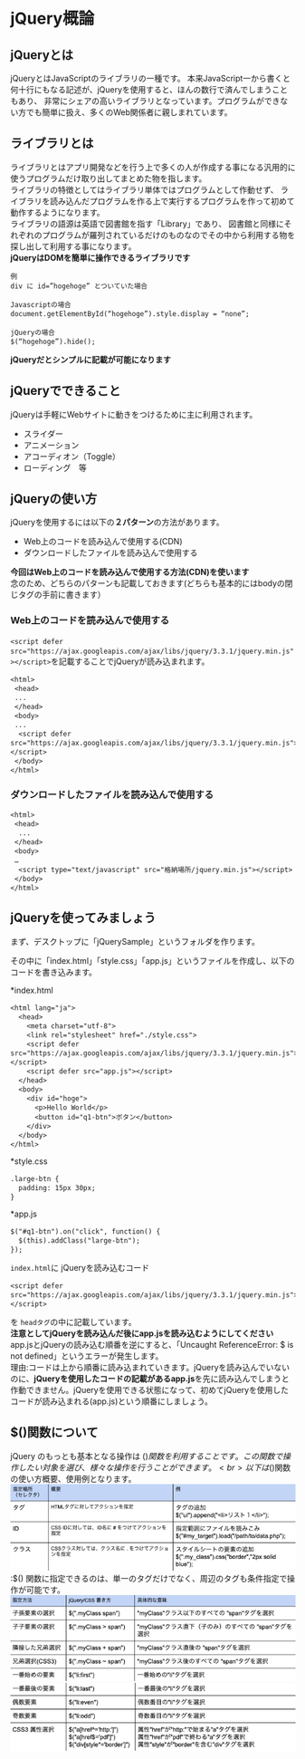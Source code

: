 
# jQuery概論
## jQueryとは

jQueryとはJavaScriptのライブラリの一種です。
本来JavaScript一から書くと何十行にもなる記述が、jQueryを使用すると、ほんの数行で済んでしまうこともあり、
非常にシェアの高いライブラリとなっています。プログラムができない方でも簡単に扱え、多くのWeb関係者に親しまれています。

## ライブラリとは
ライブラリとはアプリ開発などを行う上で多くの人が作成する事になる汎用的に使うプログラムだけ取り出してまとめた物を指します。
<br>
ライブラリの特徴としてはライブラリ単体ではプログラムとして作動せず、
ライブラリを読み込んだプログラムを作る上で実行するプログラムを作って初めて動作するようになります。<br>
ライブラリの語源は英語で図書館を指す「Library」であり、
図書館と同様にそれぞれのプログラムが羅列されているだけのものなのでその中から利用する物を探し出して利用する事になります。<br>
**jQueryはDOMを簡単に操作できるライブラリです**

```
例
div に id=”hogehoge” とついていた場合

Javascriptの場合
document.getElementById(“hogehoge”).style.display = “none”;

jQueryの場合
$(“hogehoge”).hide();
```

**jQueryだとシンプルに記載が可能になります**
<br>

## jQueryでできること

jQueryは手軽にWebサイトに動きをつけるために主に利用されます。
- スライダー
- アニメーション
- アコーディオン（Toggle）
- ローディング　等

## jQueryの使い方

jQueryを使用するには以下の**２パターン**の方法があります。<br>
- Web上のコードを読み込んで使用する(CDN)
- ダウンロードしたファイルを読み込んで使用する

**今回はWeb上のコードを読み込んで使用する方法(CDN)を使います**
<br>
念のため、どちらのパターンも記載しておきます(どちらも基本的にはbodyの閉じタグの手前に書きます）

### Web上のコードを読み込んで使用する
`<script defer src="https://ajax.googleapis.com/ajax/libs/jquery/3.3.1/jquery.min.js"></script>`を記載することでjQueryが読み込まれます。
```
<html>
 <head>
 ...
 </head>
 <body>
 ...
  <script defer src="https://ajax.googleapis.com/ajax/libs/jquery/3.3.1/jquery.min.js"></script>
 </body>
</html> 
```
### ダウンロードしたファイルを読み込んで使用する
```
<html>
 <head>
  ... 
 </head>
 <body>
 …
  <script type="text/javascript" src="格納場所/jquery.min.js"></script>
 </body>
</html>
```

## jQueryを使ってみましょう

まず、デスクトップに「jQuerySample」というフォルダを作ります。<br>

その中に「index.html」「style.css」「app.js」というファイルを作成し、以下のコードを書き込みます。

*index.html
```
<html lang="ja">
  <head>
    <meta charset="utf-8">
    <link rel="stylesheet" href="./style.css">
    <script defer src="https://ajax.googleapis.com/ajax/libs/jquery/3.3.1/jquery.min.js"></script>
    <script defer src="app.js"></script>
  </head>
  <body>
    <div id="hoge">
      <p>Hello World</p>
      <button id="q1-btn">ボタン</button>
    </div>
  </body>
</html>
```
*style.css
```
.large-btn {
  padding: 15px 30px;
}
```
*app.js
```
$("#q1-btn").on("click", function() {
  $(this).addClass("large-btn");
});
```
`index.html`に
jQueryを読み込むコード
```
<script defer src="https://ajax.googleapis.com/ajax/libs/jquery/3.3.1/jquery.min.js"></script>
```
を
`headタグ`の中に記載しています。<br>
**注意としてjQueryを読み込んだ後にapp.jsを読み込むようにしてください**<br>
app.jsとjQueryの読み込む順番を逆にすると、「Uncaught ReferenceError: $ is not defined」というエラーが発生します。
<br>理由:コードは上から順番に読み込まれていきます。jQueryを読み込んでいないのに、**jQueryを使用したコードの記載があるapp.js**を先に読み込んでしまうと
作動できません。jQueryを使用できる状態になって、初めてjQueryを使用したコードが読み込まれる(app.js)という順番にしましょう。


## $()関数について
jQuery のもっとも基本となる操作は $() 関数を利用することです。この関数で操作したい対象を選び、様々な操作を行うことができます。
<br>以下は$()関数の使い方概要、使用例となります。<br>
![](./original/function1.png)<br>
:$() 関数に指定できるのは、単一のタグだけでなく、周辺のタグも条件指定で操作が可能です。
![](./original/function2.png)<br>
![](./original/function3.png)

